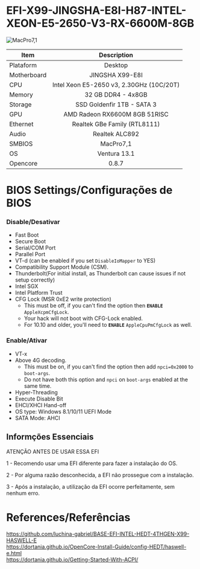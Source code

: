 # EFI-X99-JINGSHA-E8I-H87-INTEL-XEON-E5-2650-V3-RX-6600M-8GB

![MacPro7,1](https://user-images.githubusercontent.com/88504218/208508130-8ce3643c-963d-4869-af7f-6371935fb658.png)

|Item|Description|
|-|:-------:|
|Plataform|Desktop|
|Motherboard|JINGSHA X99-E8I|
|CPU|Intel Xeon E5-2650 v3, 2.30GHz (10C/20T)|
|Memory|32 GB DDR4 - 4x8GB|
|Storage|SSD Goldenfir 1TB - SATA 3|
|GPU|AMD Radeon RX6600M 8GB 51RISC|
|Ethernet|Realtek GBe Family (RTL8111)|
|Audio|Realtek ALC892|
|SMBIOS|MacPro7,1|
|OS|Ventura 13.1|
|Opencore|0.8.7|


# BIOS Settings/Configurações de BIOS

### Disable/Desativar

- Fast Boot
- Secure Boot
- Serial/COM Port
- Parallel Port
- VT-d (can be enabled if you set `DisableIoMapper` to YES)
- Compatibility Support Module (CSM).
- Thunderbolt(For initial install, as Thunderbolt can cause issues if not setup correctly)
- Intel SGX
- Intel Platform Trust
- CFG Lock (MSR 0xE2 write protection)
  - This must be off, if you can't find the option then **`ENABLE`** `AppleXcpmCfgLock`. 
  - Your hack will not boot with CFG-Lock enabled.
  - For 10.10 and older, you'll need to **`ENABLE`** `AppleCpuPmCfgLock` as well.

### Enable/Ativar

- VT-x
- Above 4G decoding. 
  - This must be on, if you can't find the option then add `npci=0x2000` to `boot-args`. 
  - Do not have both this option and `npci` on `boot-args` enabled at the same time.
- Hyper-Threading
- Execute Disable Bit
- EHCI/XHCI Hand-off
- OS type: Windows 8.1/10/11 UEFI Mode
- SATA Mode: AHCI

## Informções Essenciais

ATENÇÃO ANTES DE USAR ESSA EFI

1 - Recomendo usar uma EFI diferente para fazer a instalação do OS.

2 - Por alguma razão desconhecida, a EFI não prossegue com a instalação.

3 - Após a instalação, a utilização da EFI ocorre perfeitamente, sem nenhum erro.

# References/Referências

https://github.com/luchina-gabriel/BASE-EFI-INTEL-HEDT-4THGEN-X99-HASWELL-E
<br>
https://dortania.github.io/OpenCore-Install-Guide/config-HEDT/haswell-e.html
<br>
https://dortania.github.io/Getting-Started-With-ACPI/